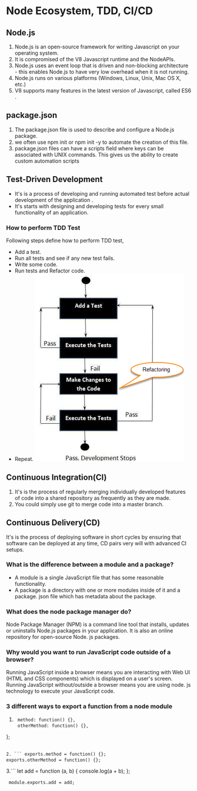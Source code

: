 # Node Ecosystem, TDD, CI/CD

## Node.js

1. Node.js is an open-source framework for writing Javascript on your operating system.
2. It is compromised of the V8 Javascript runtime and the NodeAPIs.
3. Node.js uses an event loop that is driven and non-blocking architecture - this enables Node.js to have very low overhead when it is not running.
4. Node.js runs on various platforms (Windows, Linux, Unix, Mac OS X, etc.)
5. V8 supports many features in the latest version of Javascript, called ES6 .

## package.json

1. The package.json file is used to describe and configure a Node.js package.
2. we often use npm init or npm init -y to automate the creation of this file.
3. package.json files can have a scripts field where keys can be associated with UNIX commands. This gives us the ability to create custom automation scripts

## Test-Driven Development

- It's is a process of developing and running automated test before actual development of the application .
- It's starts with designing and developing tests for every small functionality of an application.

### How to perform TDD Test
Following steps define how to perform TDD test,

- Add a test.
- Run all tests and see if any new test fails.
- Write some code.
- Run tests and Refactor code.
- Repeat.
![Image](img/tdd.png)

## Continuous Integration(CI)

1. It's is the process of regularly merging individually developed features of code into a shared repository as frequently as they are made.
2. You could simply use git to merge code into a master branch.

## Continuous Delivery(CD)

It's is the process of deploying software in short cycles by ensuring that software can be deployed at any time, CD pairs very will with advanced CI setups.

### What is the difference between a module and a package?
- A module is a single JavaScript file that has some reasonable functionality.
- A package is a directory with one or more modules inside of it and a package. json file which has metadata about the package. 

### What does the node package manager do?
Node Package Manager (NPM) is a command line tool that installs, updates or uninstalls Node.js packages in your application.
It is also an online repository for open-source Node. js packages.

### Why would you want to run JavaScript code outside of a browser?
Running JavaScript inside a browser means you are interacting with Web UI (HTML and CSS components) which is displayed on a user's screen. Running JavaScript without/outside a browser means you are using node. js technology to execute your JavaScript code.

### 3 different ways to export a function from a node module

1. ```module.exports = {
    method: function() {},
    otherMethod: function() {},
};
```

2. ``` exports.method = function() {};
exports.otherMethod = function() {};
```
3.``` let add = function (a, b) {
   console.log(a + b);
};
```
 module.exports.add = add;